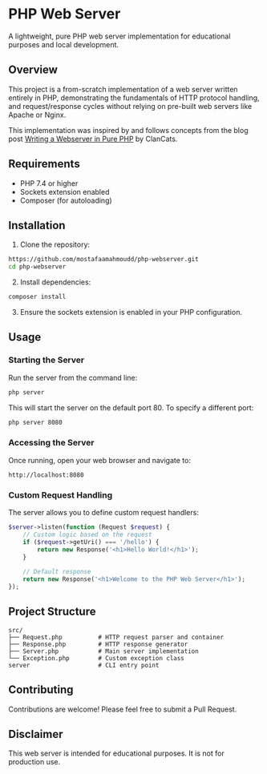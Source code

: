 # PHP Web Server

A lightweight, pure PHP web server implementation for educational purposes and local development.

## Overview

This project is a from-scratch implementation of a web server written entirely in PHP, demonstrating the fundamentals of HTTP protocol handling, and request/response cycles without relying on pre-built web servers like Apache or Nginx.

This implementation was inspired by and follows concepts from the blog post [Writing a Webserver in Pure PHP](https://station.clancats.com/writing-a-webserver-in-pure-php/) by ClanCats.

## Requirements

- PHP 7.4 or higher
- Sockets extension enabled
- Composer (for autoloading)

## Installation

1. Clone the repository:
```bash
https://github.com/mostafaamahmoudd/php-webserver.git
cd php-webserver
```

2. Install dependencies:
```bash
composer install
```

3. Ensure the sockets extension is enabled in your PHP configuration.

## Usage

### Starting the Server

Run the server from the command line:

```bash
php server
```

This will start the server on the default port 80. To specify a different port:

```bash
php server 8080
```

### Accessing the Server

Once running, open your web browser and navigate to:
```
http://localhost:8080
```

### Custom Request Handling

The server allows you to define custom request handlers:

```php
$server->listen(function (Request $request) {
    // Custom logic based on the request
    if ($request->getUri() === '/hello') {
        return new Response('<h1>Hello World!</h1>');
    }
    
    // Default response
    return new Response('<h1>Welcome to the PHP Web Server</h1>');
});
```

## Project Structure

```
src/
├── Request.php          # HTTP request parser and container
├── Response.php         # HTTP response generator
├── Server.php           # Main server implementation
└── Exception.php        # Custom exception class
server                   # CLI entry point
```

## Contributing

Contributions are welcome! Please feel free to submit a Pull Request.

## Disclaimer

This web server is intended for educational purposes. It is not for production use.
